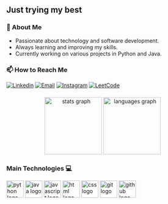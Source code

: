 <h2 align="left"> Just trying my best </h2>

### 🧠 About Me
- Passionate about technology and software development.
- Always learning and improving my skills.
- Currently working on various projects in Python and Java.


### 📫 How to Reach Me
[![Linkedin](https://img.shields.io/badge/LinkedIn-0077B5?style=for-the-badge&logo=linkedin&logoColor=white)](https://www.linkedin.com/in/leonardo-michelotti-94810a197/)
[![Email](https://img.shields.io/badge/Gmail-D14836?style=for-the-badge&logo=gmail&logoColor=white)](mailto:leonardodevargasm@gmail.com)
[![Instagram](https://img.shields.io/badge/Instagram-E4405F?style=for-the-badge&logo=instagram&logoColor=white)](https://www.instagram.com/leomichelotti/)
[![LeetCode](https://img.shields.io/badge/dynamic/json?style=for-the-badge&labelColor=black&color=%23ffa116&label=Solved&query=solvedOverTotal&url=https%3A%2F%2Fleetcode-badge.vercel.app%2Fapi%2Fusers%2Fleonardo-michelotti&logo=leetcode&logoColor=yellow)](https://https://leetcode.com/u/leonardo-michelotti/)

###

<div align="center">
  <img src="https://github-readme-stats.vercel.app/api?username=leonardo-michelotti&hide_title=false&hide_rank=false&show_icons=true&include_all_commits=true&count_private=true&disable_animations=false&theme=tokyonight&locale=en&hide_border=false&order=1" height="150" alt="stats graph"  />
  <img src="https://github-readme-stats.vercel.app/api/top-langs?username=leonardo-michelotti&locale=en&hide_title=false&layout=compact&card_width=320&langs_count=5&theme=tokyonight&hide_border=false&order=2" height="150" alt="languages graph"  />
</div>

###

<h3 align="left">Main Technologies 💻</h3>

<div align="left">
  <img src="https://skillicons.dev/icons?i=py" height="45" alt="python logo"  />
  <img src="https://skillicons.dev/icons?i=java" height="45" alt="java logo"  />
  <img src="https://skillicons.dev/icons?i=js" height="45" alt="javascript logo"  />
  <img src="https://skillicons.dev/icons?i=html" height="45" alt="html logo"  />
  <img src="https://skillicons.dev/icons?i=css" height="45" alt="css logo"  />
  <img src="https://skillicons.dev/icons?i=git" height="45" alt="git logo"  />
  <img src="https://skillicons.dev/icons?i=github" height="45" alt="github logo"  />
</div>
<!--
### 🚀 Projects
- [Project 1](https://github.com/leonardo-michelotti/project1): Descrição breve do projeto.
- [Project 2](https://github.com/leonardo-michelotti/project2): Descrição breve do projeto.
- [Project 3](https://github.com/leonardo-michelotti/project3): Descrição breve do projeto.
-->


